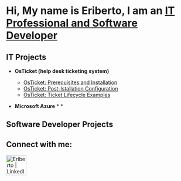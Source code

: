 <h1>Hi, My name is Eriberto, I am an <a href='https://www.linkedin.com/in/eriberto-perez-b33b41269/'>IT Professional and Software Developer</a></h1>

<h2>IT Projects</h2>

 * <b>OsTicket (help desk ticketing system)</b>
    * [OsTicket: Prerequisites and Installation](https://github.com/EribertoPerez/OsTicket/blob/main/osticket-prereqs)
    * [OsTicket: Post-Istallation Configuration](https://github.com/EribertoPerez/OsTicket/blob/main/post-installation)
    * [OsTicket: Ticket Lifecycle Examples](https://github.com/EribertoPerez/OsTicket/blob/main/ticket-lifecycle)
  
 * <b>Microsoft Azure</b>
   *
   *
<h2>Software Developer Projects</h2>

<h2>Connect with me:</h2>

[<img align='left' alt='Eriberto | LinkedIn' width='55px' src='https://github.com/EribertoPerez/EribertoPerez/assets/34051119/61b16882-d75b-4e45-8239-7c0e0db645f1'
/>][LinkedIn]

[LinkedIn]: https://www.linkedin.com/in/eriberto-perez-b33b41269/
